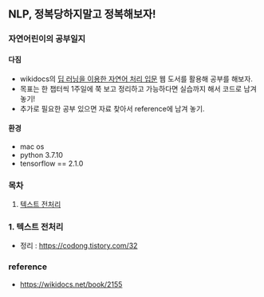 ## NLP, 정복당하지말고 정복해보자!
### 자연어린이의 공부일지

#### 다짐
- wikidocs의 [딥 러닝을 이용한 자연어 처리 입문](https://wikidocs.net/book/2155) 웹 도서를 활용해 공부를 해보자.
- 목표는 한 챕터씩 1주일에 쭉 보고 정리하고 가능하다면 실습까지 해서 코드로 남겨 놓기!
- 추가로 필요한 공부 있으면 자료 찾아서 reference에 남겨 놓기.

#### 환경
- mac os
- python 3.7.10
- tensorflow == 2.1.0

### 목차
1. [텍스트 전처리](#1-텍스트-전처리)



### 1. 텍스트 전처리

- 정리 : https://codong.tistory.com/32


### reference
- https://wikidocs.net/book/2155
